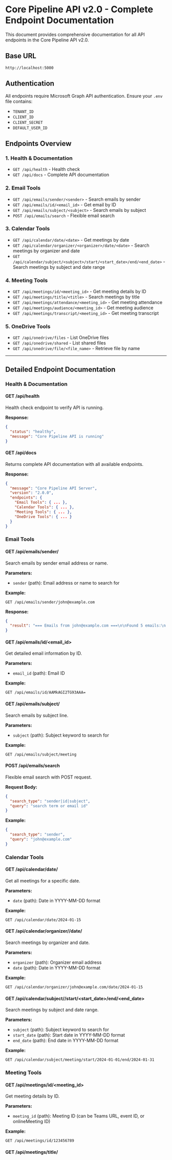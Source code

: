 # Core Pipeline API v2.0 - Complete Endpoint Documentation

This document provides comprehensive documentation for all API endpoints in the Core Pipeline API v2.0.

## Base URL
```
http://localhost:5000
```

## Authentication
All endpoints require Microsoft Graph API authentication. Ensure your `.env` file contains:
- `TENANT_ID`
- `CLIENT_ID` 
- `CLIENT_SECRET`
- `DEFAULT_USER_ID`

## Endpoints Overview

### 1. Health & Documentation
- `GET /api/health` - Health check
- `GET /api/docs` - Complete API documentation

### 2. Email Tools
- `GET /api/emails/sender/<sender>` - Search emails by sender
- `GET /api/emails/id/<email_id>` - Get email by ID
- `GET /api/emails/subject/<subject>` - Search emails by subject
- `POST /api/emails/search` - Flexible email search

### 3. Calendar Tools
- `GET /api/calendar/date/<date>` - Get meetings by date
- `GET /api/calendar/organizer/<organizer>/date/<date>` - Search meetings by organizer and date
- `GET /api/calendar/subject/<subject>/start/<start_date>/end/<end_date>` - Search meetings by subject and date range

### 4. Meeting Tools
- `GET /api/meetings/id/<meeting_id>` - Get meeting details by ID
- `GET /api/meetings/title/<title>` - Search meetings by title
- `GET /api/meetings/attendance/<meeting_id>` - Get meeting attendance
- `GET /api/meetings/audience/<meeting_id>` - Get meeting audience
- `GET /api/meetings/transcript/<meeting_id>` - Get meeting transcript

### 5. OneDrive Tools
- `GET /api/onedrive/files` - List OneDrive files
- `GET /api/onedrive/shared` - List shared files
- `GET /api/onedrive/file/<file_name>` - Retrieve file by name

---

## Detailed Endpoint Documentation

### Health & Documentation

#### GET /api/health
Health check endpoint to verify API is running.

**Response:**
```json
{
  "status": "healthy",
  "message": "Core Pipeline API is running"
}
```

#### GET /api/docs
Returns complete API documentation with all available endpoints.

**Response:**
```json
{
  "message": "Core Pipeline API Server",
  "version": "2.0.0",
  "endpoints": {
    "Email Tools": { ... },
    "Calendar Tools": { ... },
    "Meeting Tools": { ... },
    "OneDrive Tools": { ... }
  }
}
```

### Email Tools

#### GET /api/emails/sender/<sender>
Search emails by sender email address or name.

**Parameters:**
- `sender` (path): Email address or name to search for

**Example:**
```
GET /api/emails/sender/john@example.com
```

**Response:**
```json
{
  "result": "=== Emails from john@example.com ===\n\nFound 5 emails:\n..."
}
```

#### GET /api/emails/id/<email_id>
Get detailed email information by ID.

**Parameters:**
- `email_id` (path): Email ID

**Example:**
```
GET /api/emails/id/AAMkAGI2TG93AAA=
```

#### GET /api/emails/subject/<subject>
Search emails by subject line.

**Parameters:**
- `subject` (path): Subject keyword to search for

**Example:**
```
GET /api/emails/subject/meeting
```

#### POST /api/emails/search
Flexible email search with POST request.

**Request Body:**
```json
{
  "search_type": "sender|id|subject",
  "query": "search term or email id"
}
```

**Example:**
```json
{
  "search_type": "sender",
  "query": "john@example.com"
}
```

### Calendar Tools

#### GET /api/calendar/date/<date>
Get all meetings for a specific date.

**Parameters:**
- `date` (path): Date in YYYY-MM-DD format

**Example:**
```
GET /api/calendar/date/2024-01-15
```

#### GET /api/calendar/organizer/<organizer>/date/<date>
Search meetings by organizer and date.

**Parameters:**
- `organizer` (path): Organizer email address
- `date` (path): Date in YYYY-MM-DD format

**Example:**
```
GET /api/calendar/organizer/john@example.com/date/2024-01-15
```

#### GET /api/calendar/subject/<subject>/start/<start_date>/end/<end_date>
Search meetings by subject and date range.

**Parameters:**
- `subject` (path): Subject keyword to search for
- `start_date` (path): Start date in YYYY-MM-DD format
- `end_date` (path): End date in YYYY-MM-DD format

**Example:**
```
GET /api/calendar/subject/meeting/start/2024-01-01/end/2024-01-31
```

### Meeting Tools

#### GET /api/meetings/id/<meeting_id>
Get meeting details by ID.

**Parameters:**
- `meeting_id` (path): Meeting ID (can be Teams URL, event ID, or onlineMeeting ID)

**Example:**
```
GET /api/meetings/id/123456789
```

#### GET /api/meetings/title/<title>
Search meetings by title.

**Parameters:**
- `title` (path): Meeting title to search for

**Example:**
```
GET /api/meetings/title/weekly
```

#### GET /api/meetings/attendance/<meeting_id>
Get meeting attendance information.

**Parameters:**
- `meeting_id` (path): Meeting ID

**Example:**
```
GET /api/meetings/attendance/123456789
```

#### GET /api/meetings/audience/<meeting_id>
Get meeting audience information.

**Parameters:**
- `meeting_id` (path): Meeting ID

**Example:**
```
GET /api/meetings/audience/123456789
```

#### GET /api/meetings/transcript/<meeting_id>
Get meeting transcript.

**Parameters:**
- `meeting_id` (path): Meeting ID

**Example:**
```
GET /api/meetings/transcript/123456789
```

### OneDrive Tools

#### GET /api/onedrive/files
List OneDrive files.

**Query Parameters:**
- `folder_path` (optional): Folder path to search in
- `top` (optional): Number of files to return (default: 20)

**Example:**
```
GET /api/onedrive/files?folder_path=Documents&top=10
```

#### GET /api/onedrive/shared
List shared files.

**Query Parameters:**
- `top` (optional): Number of files to return (default: 20)

**Example:**
```
GET /api/onedrive/shared?top=10
```

#### GET /api/onedrive/file/<file_name>
Retrieve file by name.

**Parameters:**
- `file_name` (path): Name of the file to retrieve

**Query Parameters:**
- `folder_path` (optional): Folder path to search in

**Example:**
```
GET /api/onedrive/file/document.pdf?folder_path=Documents
```

---

## Error Handling

All endpoints return consistent error responses:

**400 Bad Request:**
```json
{
  "error": "Parameter is required"
}
```

**500 Internal Server Error:**
```json
{
  "error": "Error message from the tool"
}
```

**404 Not Found:**
```json
{
  "error": "Endpoint not found"
}
```

---

## Usage Examples

### Python Requests
```python
import requests

# Search emails by sender
response = requests.get("http://localhost:5000/api/emails/sender/john@example.com")
emails = response.json()

# Get calendar meetings for a date
response = requests.get("http://localhost:5000/api/calendar/date/2024-01-15")
meetings = response.json()

# Search meetings by title
response = requests.get("http://localhost:5000/api/meetings/title/weekly")
meetings = response.json()

# List OneDrive files
response = requests.get("http://localhost:5000/api/onedrive/files?top=10")
files = response.json()
```

### cURL
```bash
# Health check
curl http://localhost:5000/api/health

# Search emails
curl http://localhost:5000/api/emails/sender/john@example.com

# Get calendar meetings
curl http://localhost:5000/api/calendar/date/2024-01-15

# List OneDrive files
curl "http://localhost:5000/api/onedrive/files?top=10"
```

---

## Testing

Run the test script to verify all endpoints:
```bash
python test_all_endpoints.py
```

---

## Notes

1. **Authentication**: All endpoints require valid Microsoft Graph API credentials in your `.env` file.

2. **Rate Limiting**: Be mindful of Microsoft Graph API rate limits when making multiple requests.

3. **Date Formats**: All dates must be in YYYY-MM-DD format.

4. **File Paths**: OneDrive folder paths use forward slashes (/) and are relative to the root.

5. **Meeting IDs**: Meeting tools accept various ID formats including Teams URLs, event IDs, and onlineMeeting IDs.

6. **Error Handling**: All tools return descriptive error messages when authentication fails or data is not found.
